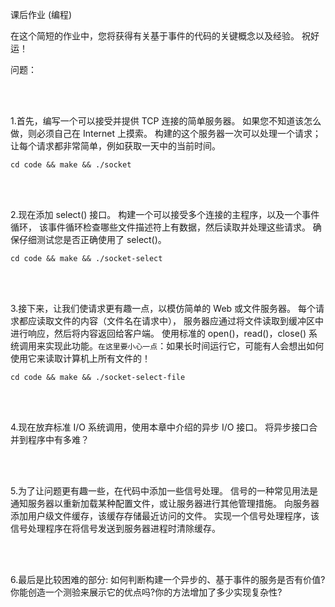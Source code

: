 课后作业 (编程)

在这个简短的作业中，您将获得有关基于事件的代码的关键概念以及经验。 祝好运！ 

问题：

<br/>
<br/>

1.首先，编写一个可以接受并提供 TCP 连接的简单服务器。 如果您不知道该怎么做，则必须自己在 Internet 上摸索。 
构建的这个服务器一次可以处理一个请求； 让每个请求都非常简单，例如获取一天中的当前时间。
  
```shell script
cd code && make && ./socket
```
  
<br/>
<br/>

2.现在添加 select() 接口。 构建一个可以接受多个连接的主程序，以及一个事件循环，
该事件循环检查哪些文件描述符上有数据，然后读取并处理这些请求。 确保仔细测试您是否正确使用了 select()。

```shell script
cd code && make && ./socket-select
```

<br/>
<br/>

3.接下来，让我们使请求更有趣一点，以模仿简单的 Web 或文件服务器。 每个请求都应读取文件的内容（文件名在请求中），
服务器应通过将文件读取到缓冲区中进行响应，然后将内容返回给客户端。 使用标准的 open()，read()，close() 
系统调用来实现此功能。`在这里要小心一点`：如果长时间运行它，可能有人会想出如何使用它来读取计算机上所有文件的！
  
```shell script
cd code && make && ./socket-select-file
```
  
<br/>
<br/>

4.现在放弃标准 I/O 系统调用，使用本章中介绍的异步 I/O 接口。 将异步接口合并到程序中有多难？

<br/>
<br/>

5.为了让问题更有趣一些，在代码中添加一些信号处理。 信号的一种常见用法是通知服务器以重新加载某种配置文件，或让服务器进行其他管理措施。 
向服务器添加用户级文件缓存，该缓存存储最近访问的文件。 实现一个信号处理程序，该信号处理程序在将信号发送到服务器进程时清除缓存。

<br/>
<br/>

6.最后是比较困难的部分: 如何判断构建一个异步的、基于事件的服务是否有价值?你能创造一个测验来展示它的优点吗?你的方法增加了多少实现复杂性?